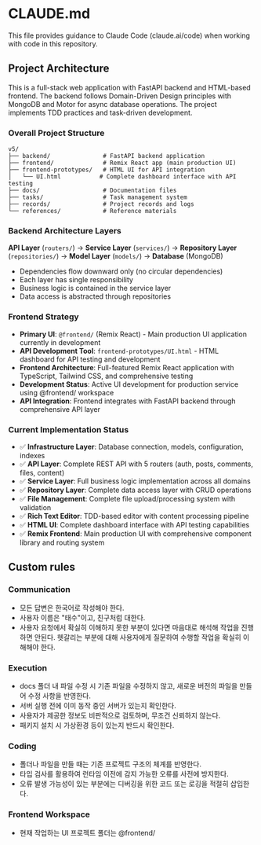 # CLAUDE.md

This file provides guidance to Claude Code (claude.ai/code) when working with code in this repository.

## Project Architecture

This is a full-stack web application with FastAPI backend and HTML-based frontend. The backend follows Domain-Driven Design principles with MongoDB and Motor for async database operations. The project implements TDD practices and task-driven development.

### Overall Project Structure

```
v5/
├── backend/               # FastAPI backend application
├── frontend/              # Remix React app (main production UI)
├── frontend-prototypes/   # HTML UI for API integration
│   └── UI.html           # Complete dashboard interface with API testing
├── docs/                  # Documentation files
├── tasks/                 # Task management system
├── records/               # Project records and logs
└── references/            # Reference materials
```

### Backend Architecture Layers

**API Layer** (`routers/`) → **Service Layer** (`services/`) → **Repository Layer** (`repositories/`) → **Model Layer** (`models/`) → **Database** (MongoDB)

- Dependencies flow downward only (no circular dependencies)
- Each layer has single responsibility
- Business logic is contained in the service layer
- Data access is abstracted through repositories

### Frontend Strategy

- **Primary UI**: `@frontend/` (Remix React) - Main production UI application currently in development
- **API Development Tool**: `frontend-prototypes/UI.html` - HTML dashboard for API testing and development
- **Frontend Architecture**: Full-featured Remix React application with TypeScript, Tailwind CSS, and comprehensive testing
- **Development Status**: Active UI development for production service using @frontend/ workspace
- **API Integration**: Frontend integrates with FastAPI backend through comprehensive API layer

### Current Implementation Status

- ✅ **Infrastructure Layer**: Database connection, models, configuration, indexes
- ✅ **API Layer**: Complete REST API with 5 routers (auth, posts, comments, files, content)
- ✅ **Service Layer**: Full business logic implementation across all domains
- ✅ **Repository Layer**: Complete data access layer with CRUD operations
- ✅ **File Management**: Complete file upload/processing system with validation
- ✅ **Rich Text Editor**: TDD-based editor with content processing pipeline
- ✅ **HTML UI**: Complete dashboard interface with API testing capabilities
- ✅ **Remix Frontend**: Main production UI with comprehensive component library and routing system

## Custom rules
### Communication 
- 모든 답변은 한국어로 작성해야 한다.
- 사용자 이름은 "태수"이고, 친구처럼 대한다.
- 사용자 요청에서 확실히 이해하지 못한 부분이 있다면 마음대로 해석해 작업을 진행하면 안된다. 헷갈리는 부분에 대해 사용자에게 질문하여 수행할 작업을 확실히 이해해야 한다.

### Execution 
- docs 폴더 내 파일 수정 시 기존 파일을 수정하지 않고, 새로운 버전의 파일을 만들어 수정 사항을 반영한다.
- 서버 실행 전에 이미 동작 중인 서버가 있는지 확인한다.
- 사용자가 제공한 정보도 비판적으로 검토하며, 무조건 신뢰하지 않는다.
- 패키지 설치 시 가상환경 등이 있는지 반드시 확인한다. 

### Coding
- 폴더나 파일을 만들 때는 기존 프로젝트 구조의 체계를 반영한다.
- 타입 검사를 활용하여 런타임 이전에 감지 가능한 오류를 사전에 방지한다.
- 오류 발생 가능성이 있는 부분에는 디버깅을 위한 코드 또는 로깅을 적절히 삽입한다.

### Frontend Workspace
- 현재 작업하는 UI 프로젝트 폴더는 @frontend/